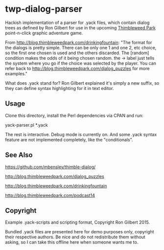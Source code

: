 # twp-dialog-parser

Hackish implementation of a parser for .yack files, which contain dialog trees
as defined by Ron Gilbert for use in the upcoming [Thimbleweed Park](http://blog.thimbleweedpark.com/)
point-n-click graphic adventure game.

From http://blog.thimbleweedpark.com/drinkingfountain:
"The format for the dialogs is pretty simple. There can be only one 1 and one 2,
etc choice, so the first one chosen is used and the others discarded.
The [random] condition makes the odds of it being chosen random. the -> label
just tells the system where you go if the choice was selected by the player.
You can refer back to http://blog.thimbleweedpark.com/dialog_puzzles
for more examples."

What does .yack stand for? Ron Gilbert explained it's simply a new suffix, so
they can define syntax highlighting for it in text editor.

## Usage

Clone this directory, install the Perl dependencies via CPAN and run:

  yack-parser.pl *.yack

The rest is interactive. Debug mode is currently on. And some .yack syntax
feature are not implemented completely, like the "conditionals".

## See Also

https://github.com/mbensley/thimble-dialog/

http://blog.thimbleweedpark.com/dialog_puzzles

http://blog.thimbleweedpark.com/drinkingfountain

http://blog.thimbleweedpark.com/podcast14

## Copyright

Example .yack-scripts and scripting format, Copyright Ron Gilbert 2015.

Bundled .yack files are presented here for demo purposes only, copyright their
respective authors. Be nice and do not redistribute them without asking, so I
can take this offline here when someone wants me to.